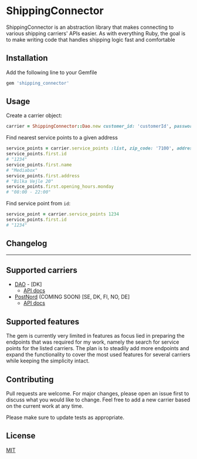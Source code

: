 # ShippingConnector

ShippingConnector is an abstraction library that makes connecting to various shipping
carriers' APIs easier. As with everything Ruby, the goal is to make writing code that
handles shipping logic fast and comfortable

## Installation

Add the following line to your Gemfile

```ruby
gem 'shipping_connector'
```

## Usage

Create a carrier object:

```ruby
carrier = ShippingConnector::Dao.new customer_id: 'customerId', password: 'password'
```

Find nearest service points to a given address
```ruby
service_points = carrier.service_points :list, zip_code: '7100', address: 'Niels Finsensvej 11'
service_points.first.id
# "1234"
service_points.first.name
# "Mediabox"
service_points.first.address
# "Bilka Vejle 20"
service_points.first.opening_hours.monday
# "08:00 - 22:00"
```

Find service point from `id`:

```ruby
service_point = carrier.service_points 1234
service_points.first.id
# "1234"
```

## Changelog
---

## Supported carriers
* [DAO](https://www.dao.as) - [DK]
  * [API docs](https://api.dao.as/docs/)
* [PostNord](https://www.postnord.com) (COMING SOON) [SE, DK, FI, NO, DE]
  * [API docs](https://developer.postnord.com/)

## Supported features
The gem is currently very limited in features as focus lied in preparing the endpoints that was required for my work,
namely the search for service points for the listed carriers. The plan is to steadily add more endpoints and expand
the functionality to cover the most used features for several carriers while keeping the simplicity intact.

## Contributing
Pull requests are welcome. For major changes, please open an issue first to discuss what you would like to change.
Feel free to add a new carrier based on the current work at any time.

Please make sure to update tests as appropriate.

## License
[MIT](https://choosealicense.com/licenses/mit/)